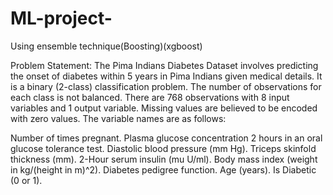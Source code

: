 # ML-project-
Using ensemble technique(Boosting)(xgboost)

Problem Statement: The Pima Indians Diabetes Dataset involves predicting the onset of diabetes within 5 years in Pima Indians given medical details. It is a binary (2-class) classification problem. The number of observations for each class is not balanced. There are 768 observations with 8 input variables and 1 output variable. Missing values are believed to be encoded with zero values. The variable names are as follows:

Number of times pregnant.
Plasma glucose concentration 2 hours in an oral glucose tolerance test.
Diastolic blood pressure (mm Hg).
Triceps skinfold thickness (mm).
2-Hour serum insulin (mu U/ml).
Body mass index (weight in kg/(height in m)^2).
Diabetes pedigree function.
Age (years).
Is Diabetic (0 or 1).
